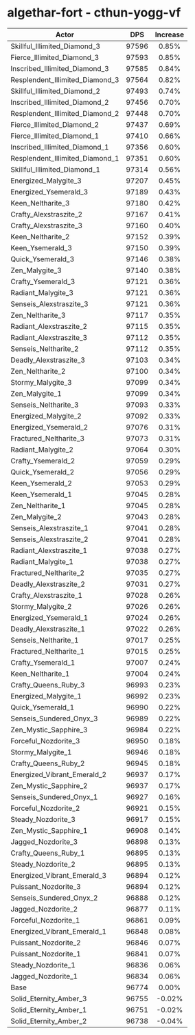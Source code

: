 # algethar-fort - cthun-yogg-vf
| Actor | DPS | Increase |
|---|:---:|:---:|
|Skillful_Illimited_Diamond_3|97596|0.85%|
|Fierce_Illimited_Diamond_3|97593|0.85%|
|Inscribed_Illimited_Diamond_3|97585|0.84%|
|Resplendent_Illimited_Diamond_3|97564|0.82%|
|Skillful_Illimited_Diamond_2|97493|0.74%|
|Inscribed_Illimited_Diamond_2|97456|0.70%|
|Resplendent_Illimited_Diamond_2|97448|0.70%|
|Fierce_Illimited_Diamond_2|97437|0.69%|
|Fierce_Illimited_Diamond_1|97410|0.66%|
|Inscribed_Illimited_Diamond_1|97356|0.60%|
|Resplendent_Illimited_Diamond_1|97351|0.60%|
|Skillful_Illimited_Diamond_1|97314|0.56%|
|Energized_Malygite_3|97207|0.45%|
|Energized_Ysemerald_3|97189|0.43%|
|Keen_Neltharite_3|97180|0.42%|
|Crafty_Alexstraszite_2|97167|0.41%|
|Crafty_Alexstraszite_3|97160|0.40%|
|Keen_Neltharite_2|97152|0.39%|
|Keen_Ysemerald_3|97150|0.39%|
|Quick_Ysemerald_3|97146|0.38%|
|Zen_Malygite_3|97140|0.38%|
|Crafty_Ysemerald_3|97121|0.36%|
|Radiant_Malygite_3|97121|0.36%|
|Senseis_Alexstraszite_3|97121|0.36%|
|Zen_Neltharite_3|97117|0.35%|
|Radiant_Alexstraszite_2|97115|0.35%|
|Radiant_Alexstraszite_3|97112|0.35%|
|Senseis_Neltharite_2|97112|0.35%|
|Deadly_Alexstraszite_3|97103|0.34%|
|Zen_Neltharite_2|97100|0.34%|
|Stormy_Malygite_3|97099|0.34%|
|Zen_Malygite_1|97099|0.34%|
|Senseis_Neltharite_3|97093|0.33%|
|Energized_Malygite_2|97092|0.33%|
|Energized_Ysemerald_2|97076|0.31%|
|Fractured_Neltharite_3|97073|0.31%|
|Radiant_Malygite_2|97064|0.30%|
|Crafty_Ysemerald_2|97059|0.29%|
|Quick_Ysemerald_2|97056|0.29%|
|Keen_Ysemerald_2|97053|0.29%|
|Keen_Ysemerald_1|97045|0.28%|
|Zen_Neltharite_1|97045|0.28%|
|Zen_Malygite_2|97043|0.28%|
|Senseis_Alexstraszite_1|97041|0.28%|
|Senseis_Alexstraszite_2|97041|0.28%|
|Radiant_Alexstraszite_1|97038|0.27%|
|Radiant_Malygite_1|97038|0.27%|
|Fractured_Neltharite_2|97035|0.27%|
|Deadly_Alexstraszite_2|97031|0.27%|
|Crafty_Alexstraszite_1|97028|0.26%|
|Stormy_Malygite_2|97026|0.26%|
|Energized_Ysemerald_1|97024|0.26%|
|Deadly_Alexstraszite_1|97022|0.26%|
|Senseis_Neltharite_1|97017|0.25%|
|Fractured_Neltharite_1|97015|0.25%|
|Crafty_Ysemerald_1|97007|0.24%|
|Keen_Neltharite_1|97004|0.24%|
|Crafty_Queens_Ruby_3|96993|0.23%|
|Energized_Malygite_1|96992|0.23%|
|Quick_Ysemerald_1|96990|0.22%|
|Senseis_Sundered_Onyx_3|96989|0.22%|
|Zen_Mystic_Sapphire_3|96984|0.22%|
|Forceful_Nozdorite_3|96950|0.18%|
|Stormy_Malygite_1|96946|0.18%|
|Crafty_Queens_Ruby_2|96945|0.18%|
|Energized_Vibrant_Emerald_2|96937|0.17%|
|Zen_Mystic_Sapphire_2|96937|0.17%|
|Senseis_Sundered_Onyx_1|96927|0.16%|
|Forceful_Nozdorite_2|96921|0.15%|
|Steady_Nozdorite_3|96917|0.15%|
|Zen_Mystic_Sapphire_1|96908|0.14%|
|Jagged_Nozdorite_3|96898|0.13%|
|Crafty_Queens_Ruby_1|96895|0.13%|
|Steady_Nozdorite_2|96895|0.13%|
|Energized_Vibrant_Emerald_3|96894|0.12%|
|Puissant_Nozdorite_3|96894|0.12%|
|Senseis_Sundered_Onyx_2|96888|0.12%|
|Jagged_Nozdorite_2|96877|0.11%|
|Forceful_Nozdorite_1|96861|0.09%|
|Energized_Vibrant_Emerald_1|96848|0.08%|
|Puissant_Nozdorite_2|96846|0.07%|
|Puissant_Nozdorite_1|96841|0.07%|
|Steady_Nozdorite_1|96836|0.06%|
|Jagged_Nozdorite_1|96834|0.06%|
|Base|96774|0.00%|
|Solid_Eternity_Amber_3|96755|-0.02%|
|Solid_Eternity_Amber_1|96751|-0.02%|
|Solid_Eternity_Amber_2|96738|-0.04%|

